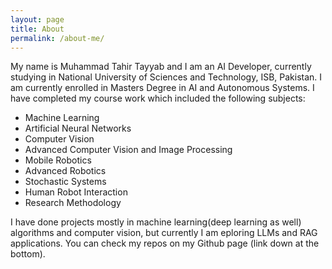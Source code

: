```yaml
---
layout: page
title: About
permalink: /about-me/
---
```


My name is Muhammad Tahir Tayyab and I am an AI Developer, currently studying in National University of Sciences and Technology, ISB, Pakistan. I am currently enrolled in Masters Degree in AI and Autonomous Systems. I have completed my course work which included the following subjects:

- Machine Learning
- Artificial Neural Networks
- Computer Vision
- Advanced Computer Vision and Image Processing
- Mobile Robotics
- Advanced Robotics
- Stochastic Systems
- Human Robot Interaction
- Research Methodology

I have done projects mostly in machine learning(deep learning as well) algorithms and computer vision, but currently I am eploring LLMs and RAG applications. You can check my repos on my Github page (link down at the bottom).